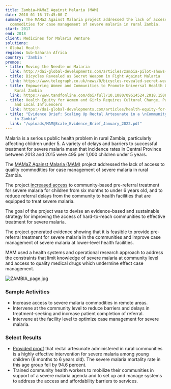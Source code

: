 ```yaml
---
title: Zambia—MAMaZ Against Malaria (MAM)
date: 2018-01-16 17:45:00 Z
summary: The MAMaZ Against Malaria project addressed the lack of access to quality
  commodities for case management of severe malaria in rural Zambia.
start: 2017
end: 2018
client: Medicines for Malaria Venture
solutions:
- Global Health
regions: Sub-Saharan Africa
country: 'Zambia '
promos:
- title: Moving the Needle on Malaria
  link: http://dai-global-developments.com/articles/zambia-pilot-shows-how-to-scale-relief-for-children-suffering-from-malaria?utm_source=daidotcom
- title: Bicycles Revealed as Secret Weapon in Fight Against Malaria
  link: https://www.telegraph.co.uk/news/0/bicycles-revealed-secret-weapon-reduce-deaths-malaria-children/
- title: Empowering Women and Communities to Promote Universal Health Coverage in
    Rural Zambia
  link: https://www.tandfonline.com/doi/full/10.1080/09614524.2018.1508421
- title: Health Equity for Women and Girls Requires Cultural Change, Participation,
    and Local Influencers
  link: https://dai-global-developments.com/articles/health-equity-for-women-and-girls-requires-cultural-change-participation-and-local-influencers
- title: "Evidence Brief: Scaling Up Rectal Artesunate in a \nCommunity-Based Initiative
    in Zambia"
  link: "/uploads/MAM@Scale_Evidence_Brief_January_2022.pdf"
---
```


Malaria is a serious public health problem in rural Zambia, particularly affecting children under 5. A variety of delays and barriers to successful treatment for severe malaria mean that incidence rates in Central Province between 2013 and 2015 were 495 per 1,000 children under 5 years.

The [MAMaZ Against Malaria (MAM)](https://www.nytimes.com/2018/12/10/health/malaria-children-zambia.html) project addressed the lack of access to quality commodities for case management of severe malaria in rural Zambia.

The project [increased access](http://www.transaid.org/news/josephines-story/) to community-based pre-referral treatment for severe malaria for children from six months to under 6 years old, and to reduce referral delays from the community to health facilities that are equipped to treat severe malaria.

The goal of the project was to devise an evidence-based and sustainable strategy for improving the access of hard-to-reach communities to effective treatment for severe malaria.

The project generated evidence showing that it is feasible to provide pre-referral treatment for severe malaria in the communities and improve case management of severe malaria at lower-level health facilities.

MAM used a health systems and operational research approach to address the constraints that limit knowledge of severe malaria at community level and access to quality medical drugs which undermine effect case management.

![ZAMBIA_page.jpg](/uploads/ZAMBIA_page.jpg)

### Sample Activities

* Increase access to severe malaria commodities in remote areas.
* Intervene at the community level to reduce barriers and delays in treatment-seeking and increase patient completion of referral.
* Intervene at the facility level to optimize case management for severe malaria.

### Select Results

* [Provided proof](http://dai-global-developments.com/articles/zambia-pilot-shows-how-to-scale-relief-for-children-suffering-from-malaria/) that rectal artesunate administered in rural communities is a highly effective intervention for severe malaria among young children (6 months to 6 years old). The severe malaria mortality rate in this age group fell by 94.6 percent.
* Trained community health workers to mobilize their communities in support of a severe malaria agenda and to set up and manage systems to address the access and affordability barriers to services. 